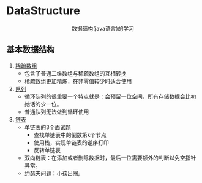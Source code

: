 # DataStructure
<p align='center'>数据结构(java语言)的学习
</p>

## 基本数据结构

1. <a href='https://github.com/Da-Qi/DataStructure/tree/master/src/sparsearray'>稀疏数组</a>
     - 包含了普通二维数组与稀疏数组的互相转换
     - 稀疏数组更加精炼，在非零值较少时适合使用
2. <a href='https://github.com/Da-Qi/DataStructure/tree/master/src/queue'>队列</a>
     - 循环队列的很重要一个特点就是：会预留一位空间，所有存储数据会比初始话的少一位。
     - 普通队列无法做到循环使用
3. <a href='https://github.com/Da-Qi/DataStructure/blob/master/src/linkedlist'>链表</a>
     - 单链表的3个面试题
          - 查找单链表中的倒数第k个节点
          - 使用栈，实现单链表的逆序打印
          - 反转单链表
     - 双向链表：在添加或者删除数据时，最后一位需要额外的判断以免空指针异常。
     - 约瑟夫问题：小孩出圈;
